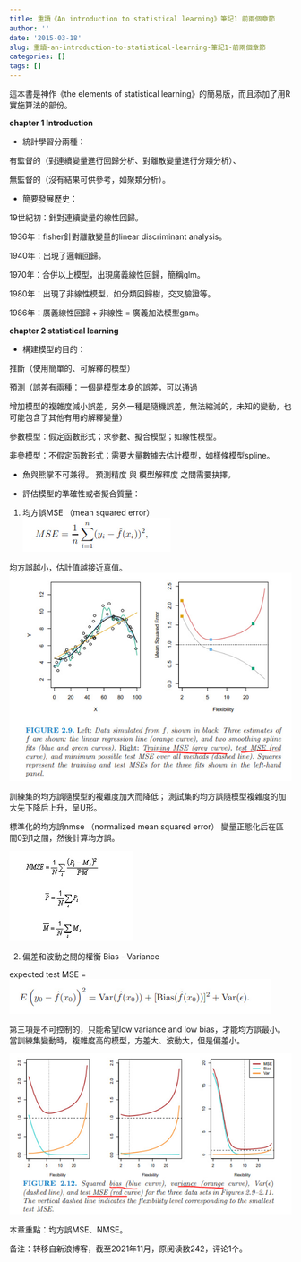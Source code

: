 ```yaml
---
title: 重讀《An introduction to statistical learning》筆記1 前兩個章節
author: ''
date: '2015-03-18'
slug: 重讀-an-introduction-to-statistical-learning-筆記1-前兩個章節
categories: []
tags: []
---
```


這本書是神作《the elements of statistical learning》的簡易版，而且添加了用R實施算法的部份。

**chapter 1 Introduction**

+ 統計學習分兩種：

有監督的（對連續變量進行回歸分析、對離散變量進行分類分析）、

無監督的（沒有結果可供參考，如聚類分析）。

+ 簡要發展歷史：

19世紀初：針對連續變量的線性回歸。

1936年：fisher針對離散變量的linear discriminant analysis。

1940年：出現了邏輯回歸。

1970年：合併以上模型，出現廣義線性回歸，簡稱glm。

1980年：出現了非線性模型，如分類回歸樹，交叉驗證等。

1986年：廣義線性回歸 + 非線性 = 廣義加法模型gam。

**chapter 2 statistical learning**

+ 構建模型的目的：

推斷（使用簡單的、可解釋的模型）

預測（誤差有兩種：一個是模型本身的誤差，可以通過 

增加模型的複雜度減小誤差，另外一種是隨機誤差，無法縮減的，未知的變動，也可能包含了其他有用的解釋變量）

參數模型：假定函數形式；求參數、擬合模型；如線性模型。

非參模型：不假定函數形式；需要大量數據去估計模型，如樣條模型spline。

+ 魚與熊掌不可兼得。
預測精度   與  模型解釋度  之間需要抉擇。

+ 評估模型的準確性或者擬合質量：
1. 均方誤MSE （mean squared error）
![](images/1.jpg)

均方誤越小，估計值越接近真值。
![](images/2.jpg)

訓練集的均方誤隨模型的複雜度加大而降低；
測試集的均方誤隨模型複雜度的加大先下降后上升，呈U形。

標準化的均方誤nmse （normalized mean squared error）
變量正態化后在區間0到1之間，然後計算均方誤。

![](images/3.jpg)

   
2. 偏差和波動之間的權衡 Bias - Variance

expected test MSE = 
![](images/4.jpg)

第三項是不可控制的，只能希望low variance and low bias，才能均方誤最小。
當訓練集變動時，複雜度高的模型，方差大、波動大，但是偏差小。

![](images/5.jpg)

本章重點：均方誤MSE、NMSE。

备注：转移自新浪博客，截至2021年11月，原阅读数242，评论1个。   

